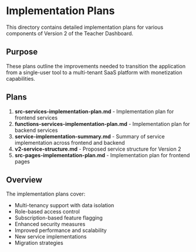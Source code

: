 # Implementation Plans

This directory contains detailed implementation plans for various components of Version 2 of the Teacher Dashboard.

## Purpose

These plans outline the improvements needed to transition the application from a single-user tool to a multi-tenant SaaS platform with monetization capabilities.

## Plans

1. **src-services-implementation-plan.md** - Implementation plan for frontend services
2. **functions-services-implementation-plan.md** - Implementation plan for backend services
3. **service-implementation-summary.md** - Summary of service implementation across frontend and backend
4. **v2-service-structure.md** - Proposed service structure for Version 2
5. **src-pages-implementation-plan.md** - Implementation plan for frontend pages

## Overview

The implementation plans cover:

- Multi-tenancy support with data isolation
- Role-based access control
- Subscription-based feature flagging
- Enhanced security measures
- Improved performance and scalability
- New service implementations
- Migration strategies